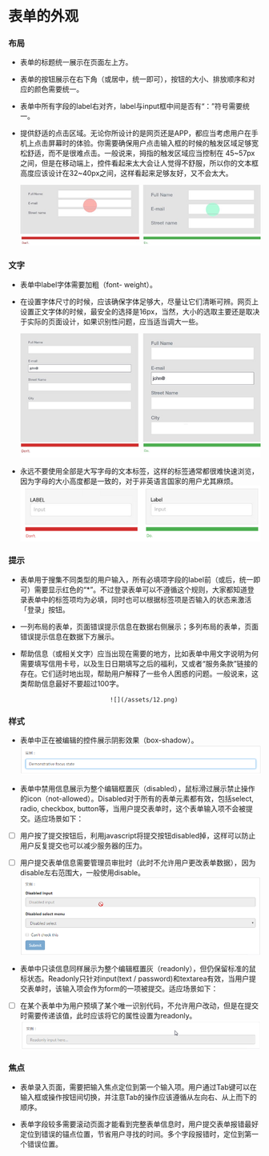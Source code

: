 # 表单的外观

### 布局

* 表单的标题统一展示在页面左上方。

* 表单的按钮展示在右下角（或居中，统一即可），按钮的大小、排放顺序和对应的颜色需要统一。

* 表单中所有字段的label右对齐，label与input框中间是否有“：”符号需要统一。

* 提供舒适的点击区域。无论你所设计的是网页还是APP，都应当考虑用户在手机上点击屏幕时的体验。你需要确保用户点击输入框的时候的触发区域足够宽松舒适，而不是很难点击。一般说来，拇指的触发区域应当控制在 45~57px之间，但是在移动端上，控件看起来太大会让人觉得不舒服，所以你的文本框高度应该设计在32~40px之间，这样看起来足够友好，又不会太大。

  ![](/assets/1-a1DUx27CoT1XaMXCHh42CQ.jpeg)

### 文字

* 表单中label字体需要加粗（font- weight）。
* 在设置字体尺寸的时候，应该确保字体足够大，尽量让它们清晰可辨。网页上设置正文字体的时候，最安全的选择是16px，当然，大小的选取主要还是取决于实际的页面设计，如果识别性问题，应当适当调大一些。

  ![](/assets/1-HEpft_aPpJOljFQoO7uQlQ.jpeg)

* 永远不要使用全部是大写字母的文本标签，这样的标签通常都很难快速浏览，因为字母的大小高度都是一致的，对于非英语言国家的用户尤其麻烦。![](/assets/1-1US1eP1h7gFl-QFPTWjC0A.png)

### 提示

* 表单用于搜集不同类型的用户输入，所有必填项字段的label前（或后，统一即可）需要显示红色的“\*”。不过登录表单可以不遵循这个规则，大家都知道登录表单中的标签项均为必填，同时也可以根据标签项是否输入的状态来激活「登录」按钮。

* 一列布局的表单，页面错误提示信息在数据右侧展示；多列布局的表单，页面错误提示信息在数据下方展示。

* 帮助信息（或相关文字）应当出现在需要的地方，比如表单中用文字说明为何需要填写信用卡号，以及生日日期填写之后的福利，又或者“服务条款”链接的存在。它们适时地出现，帮助用户解释了一些令人困惑的问题。一般说来，这类帮助信息最好不要超过100字。

                               ![](/assets/12.png)

### 样式

* 表单中正在被编辑的控件展示阴影效果（box-shadow）。![](/assets/焦点.png)

* 表单中禁用信息展示为整个编辑框置灰（disabled），鼠标滑过展示禁止操作的icon（not-allowed）。Disabled对于所有的表单元素都有效，包括select, radio, checkbox, button等，当用户提交表单时，这个表单输入项不会被提交。适应场景如下：

* [ ] 用户按了提交按钮后，利用javascript将提交按钮disabled掉，这样可以防止用户反复提交也可以减少服务器的压力。

* [ ] 用户提交表单信息需要管理员审批时（此时不允许用户更改表单数据）， 因为disable左右范围大，一般使用disable。![](/assets/1.png)

* 表单中只读信息同样展示为整个编辑框置灰（readonly），但仍保留标准的鼠标状态。Readonly只针对input\(text / password\)和textarea有效，当用户提交表单时，该输入项会作为form的一项被提交。适应场景如下：

* [ ] 在某个表单中为用户预填了某个唯一识别代码，不允许用户改动，但是在提交时需要传递该值，此时应该将它的属性设置为readonly。![](/assets/readonly.png)

### 焦点

* 表单录入页面，需要把输入焦点定位到第一个输入项。用户通过Tab键可以在输入框或操作按钮间切换，并注意Tab的操作应该遵循从左向右、从上而下的顺序。

* 表单字段较多需要滚动页面才能看到完整表单信息时，用户提交表单报错最好定位到错误的锚点位置，节省用户寻找的时间。多个字段报错时，定位到第一个错误位置。

### 

### 

### 



